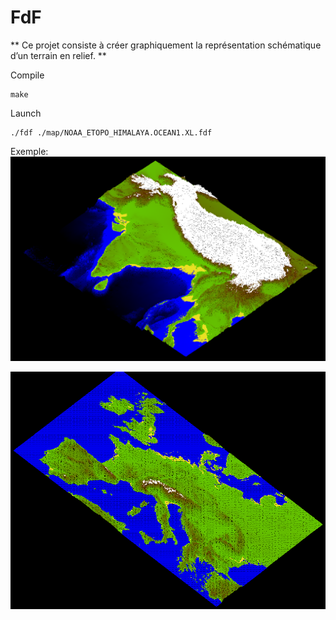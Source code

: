 # FdF

** Ce projet consiste à créer graphiquement la représentation schématique d’un
terrain en relief. **

Compile
```
make
```

Launch
```
./fdf ./map/NOAA_ETOPO_HIMALAYA.OCEAN1.XL.fdf
```

Exemple:
![Himalaya](https://raw.githubusercontent.com/Denis2222/FdF/master/ress/himalaya-ocean1.png)


![Europe](https://raw.githubusercontent.com/Denis2222/FdF/master/ress/europe-ocean0.png)
